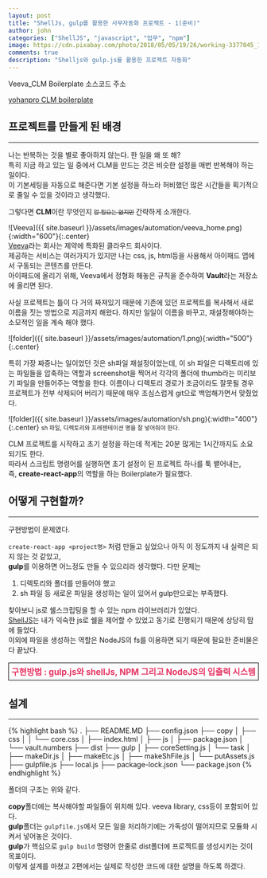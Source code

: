 ```yaml
---
layout: post
title: "ShellJs, gulp를 활용한 사무자동화 프로젝트 - 1(준비)"
author: john
categories: ["ShellJS", "javascript", "업무", "npm"]
image: https://cdn.pixabay.com/photo/2018/05/05/19/26/working-3377045_1280.jpg
comments: true
description: "Shelljs와 gulp.js를 활용한 프로젝트 자동화"
---
```


Veeva_CLM Boilerplate 소스코드 주소

[yohanpro CLM boilerplate](https://github.com/yohanpro/Veeva_CLM-boilerplate)

## 프로젝트를 만들게 된 배경

---

나는 반복하는 것을 별로 좋아하지 않는다. 한 일을 왜 또 해? <br>
특히 지금 하고 있는 일 중에서 CLM을 만드는 것은 비슷한 설정을 매번 반복해야 하는 일이다.  
이 기본세팅을 자동으로 해준다면 기본 설정을 하느라 허비했던 많은 시간들을 획기적으로 줄일 수 있을 것이라고 생각했다.

그렇다면 **CLM**이란 무엇인지 <small>~~알 필요는 없지만~~ </small>간략하게 소개한다.

![Veeva]({{ site.baseurl }}/assets/images/automation/veeva_home.png){:width="600"}{:.center}
<br>
[Veeva](https://veeva.com)라는 회사는 제약에 특화된 클라우드 회사이다.  
제공하는 서비스는 여러가지가 있지만 나는 css, js, html등을 사용해서 아이패드 앱에서 구동되는 콘텐츠를 만든다.  
아이패드에 올리기 위해, Veeva에서 정형화 해놓은 규칙을 준수하여 **Vault**라는 저장소에 올리면 된다.

사실 프로젝트는 틀이 다 거의 짜져있기 때문에 기존에 있던 프로젝트를 복사해서 새로 이름을 짓는 방법으로 지금까지 해왔다.
하지만 일일이 이름을 바꾸고, 재설정해야하는 소모적인 일을 계속 해야 했다.

![folder]({{ site.baseurl }}/assets/images/automation/1.png){:width="500"}{:.center}

특히 가장 짜증나는 일이었던 것은 sh파일 재설정이었는데,
이 sh 파일은 디렉토리에 있는 파일들을 압축하는 역할과 screenshot을 찍어서 각각의 폴더에 thumb라는 미리보기 파일을 만들어주는 역할을 한다.
이름이나 디렉토리 경로가 조금이라도 잘못될 경우 프로젝트가 전부 삭제되어 버리기 때문에 매우 조심스럽게 git으로 백업해가면서 맞췄었다.

![folder]({{ site.baseurl }}/assets/images/automation/sh.png){:width="400"}{:.center}
<small class="caption">sh 파일, 디렉토리와 프레젠테이션 명을 잘 넣어줘야 한다.</small>

CLM 프로젝트를 시작하고 초기 설정을 하는데 적게는 20분 많게는 1시간까지도 소요되기도 한다.  
따라서 스크립트 명령어를 실행하면 초기 설정이 된 프로젝트 하나를 툭 뱉어내는,  
즉, **create-react-app**의 역할을 하는 <span class="color--red">Boilerplate</span>가 필요했다.

## 어떻게 구현할까?

---

구현방법이 문제였다.

`create-react-app <project명>`
처럼 만들고 싶었으나 아직 이 정도까지 내 실력은 되지 않는 것 같았고,  
**gulp**를 이용하면 어느정도 만들 수 있으리라 생각했다.
다만 문제는

1. 디렉토리와 폴더를 만들어야 했고
2. sh 파일 등 새로운 파일을 생성하는 일이 있어서
   gulp만으로는 부족했다.

찾아보니 js로 쉘스크립팅을 할 수 있는 npm 라이브러리가 있었다.  
[ShellJS](https://www.npmjs.com/package/shelljs)는 내가 익숙한 js로 쉘을 제어할 수 있었고 <span class="color--red">동기</span>로 진행되기 때문에 상당히 맘에 들었다.  
이외에 파일을 생성하는 역할은 NodeJS의 <span class="color--red">fs</span>를 이용하면 되기 때문에 필요한 준비물은 다 끝났다.

<p style="font-size:1.2em; font-weight:bold; color:#E63462;border: 1px solid black; padding:5px; width:fit-content;">구현방법 : gulp.js와 shellJs, NPM 그리고  NodeJS의 입출력 시스템</p>

## 설계

---

{% highlight bash %}
.
├── README.MD
├── config.json
├── copy
│ ├── css
│ │ └── core.css
│ ├── index.html
│ ├── js
│ ├── package.json
│ └── vault.numbers
├── dist
├── gulp
│ ├── coreSetting.js
│ └── task
│ ├── makeDir.js
│ ├── makeEtc.js
│ ├── makeShFile.js
│ └── putAssets.js
├── gulpfile.js
├── local.js
├── package-lock.json
└── package.json
{% endhighlight %}

폴더의 구조는 위와 같다.

**copy**폴더에는 복사해야할 파일들이 위치해 있다. veeva library, css등이 포함되어 있다.<br>
**gulp**폴더는 `gulpfile.js`에서 모든 일을 처리하기에는 가독성이 떨어지므로 모듈화 시켜서 넣어놓은 것이다.  
**gulp**가 핵심으로 `gulp build` 명령어 한줄로 dist폴더에 프로젝트를 생성시키는 것이 목표이다.  
이렇게 설계를 마쳤고 2편에서는 실제로 작성한 코드에 대한 설명을 하도록 하겠다.
